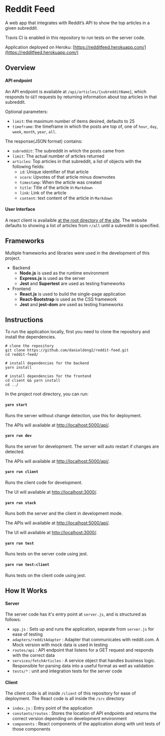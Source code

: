# Reddit Feed

A web app that integrates with Reddit’s API to show the top articles in a given subreddit. 

Travis CI is enabled in this repository to run tests on the server code. 

Application deployed on Heroku: [https://redditfeed.herokuapp.com/](https://redditfeed.herokuapp.com/)

## Overview

#### API endpoint

An API endpoint is available at  `/api/articles/{subredditName}`, which responds to `GET` requests by returning information about top articles in that subreddit. 

Optional parameters: 

 - `limit`:	the maximum number of items desired, defaults to 25
 - `timeframe`:	the timeframe in which the posts are top of, one of `hour`, `day`, `week`, `month`, `year`, `all`. 

The response(JSON format) contains: 

 - `subreddit`: The subreddit in which the posts came from
 - `limit`: The actual number of articles returned
 - `articles`: Top articles in that subreddit, a list of objects with the following fields: 
   - `id`: Unique identifier of that article
   - `score`: Upvotes of that article minus downvotes
   - `timestamp`: When the article was created
   - `title`: Title of the article in `Markdown`
   - `link`: Link of the article
   - `content`: text content of the article in `Markdown`

#### User Interface
A react client is availaible [at the root directory of the site](https://redditfeed.herokuapp.com/). The website defaults to showing a list of articles from `r/all` until a subreddit is specified. 

## Frameworks

Multiple frameworks and libraries were used in the development of this project. 

 - Backend
   - **Node.js** is used as the runtime environment
   - **Express.js** is used as the server
   - **Jest** and **Supertest** are used as testing frameworks
 - Frontend
   - **React.js** is used to build the single-page application
   - **React-Bootstrap** is used as the CSS framework
   - **Jest** and **jest-dom** are used as testing frameworks

## Instructions

To run the application locally, first you need to clone the repository and install the dependencies. 

```
# clone the repository
git clone https://github.com/danieldeng2/reddit-feed.git
cd reddit-feed/

# install dependencies for the backend
yarn install

# install dependencies for the frontend
cd client && yarn install
cd ../
```

In the project root directory, you can run:

#### `yarn start`

Runs the server without change detection, use this for deployment. 

The APIs will available at [http://localhost:5000/api/](http://localhost:5000/api/). 

#### `yarn run dev`

Runs the server for development. The server will auto restart if changes are detected. 

The APIs will available at [http://localhost:5000/api/](http://localhost:5000/api/). 

#### `yarn run client`

Runs the client code for development. 

The UI will available at [http://localhost:3000/](http://localhost:3000/). 

#### `yarn run stack`

Runs both the server and the client in development mode. 

The APIs will available at [http://localhost:5000/api/](http://localhost:5000/api/).  

The UI will available at [http://localhost:3000/](http://localhost:3000/). 

#### `yarn run test`

Runs tests on the server code using jest. 

#### `yarn run test:client`

Runs tests on the client code using jest. 


## How It Works

#### Server

The server code has it's entry point at `server.js`, and is structured as follows: 

 - `app.js` : Sets up and runs the application, separate from `server.js` for ease of testing
 - `adapters/redditAdapter` : Adapter that communicates with reddit.com. A Mock version with mock data is used in testing
 - `routes/api` : API endpoint that listens for a GET request and responds with the correct data
 - `services/fetchArticles` : A service object that handles business logic. Responsible for parsing data into a useful format as well as validation
 - `tests/*` : unit and integration tests for the server code

#### Client

The client code is all inside `/client` of this repository for ease of deployment. The React code is all inside the `/src` directory

 - `index.js` : Entry point of the application
 - `constants/routes` : Stores the location of API endpoints and returns the correct version depending on development environment
 - `components` : React components of the application along with unit tests of those components


